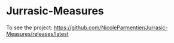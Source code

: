 # Jurrasic-Measures
To see the project: https://github.com/NicoleParmentier/Jurrasic-Measures/releases/latest
